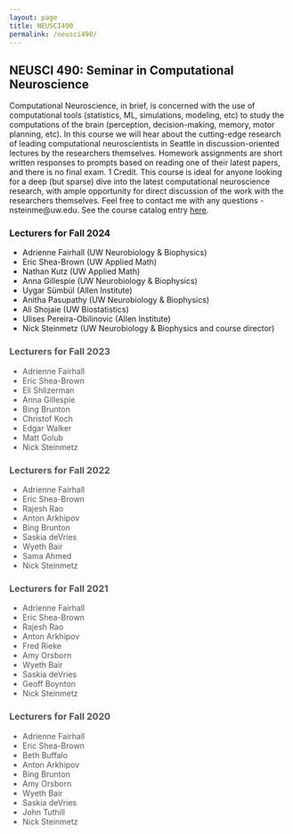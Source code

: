 ```yaml
---
layout: page
title: NEUSCI490
permalink: /neusci490/
---
```


<h2>NEUSCI 490: Seminar in Computational Neuroscience</h2>
<p>Computational Neuroscience, in brief, is concerned with the use of computational tools (statistics, ML, simulations, modeling, etc) to study the computations of the brain (perception, decision-making, memory, motor planning, etc). In this course we will hear about the cutting-edge research of leading computational neuroscientists in Seattle in discussion-oriented lectures by the researchers themselves. Homework assignments are short written responses to prompts based on reading one of their latest papers, and there is no final exam. 1 Credit. This course is ideal for anyone looking for a deep (but sparse) dive into the latest computational neuroscience research, with ample opportunity for direct discussion of the work with the researchers themselves. Feel free to contact me with any questions - nsteinme@uw.edu. See the course catalog entry <a href="https://myplan.uw.edu/course/#/courses/NEUSCI490">here</a>. 

<p><h3>Lecturers for Fall 2024</h3>
<p><ul>
	<li>Adrienne Fairhall (UW Neurobiology & Biophysics)</li>
	<li>Eric Shea-Brown (UW Applied Math)</li>
	<li>Nathan Kutz (UW Applied Math)</li>
	<li>Anna Gillespie (UW Neurobiology & Biophysics)</li>
	<li>Uygar Sümbül (Allen Institute)</li>
	<li>Anitha Pasupathy (UW Neurobiology & Biophysics)</li>
	<li>Ali Shojaie (UW Biostatistics)</li>
	<li>Ulises Pereira-Obilinovic (Allen Institute)</li>
	<li>Nick Steinmetz (UW Neurobiology & Biophysics and course director)</li>
</ul>

<font color="#555555">
<p><h3>Lecturers for Fall 2023</h3>
<p><ul>
	<li>Adrienne Fairhall</li>
	<li>Eric Shea-Brown</li>
	<li>Eli Shlizerman</li>
	<li>Anna Gillespie</li>
	<li>Bing Brunton</li>
	<li>Christof Koch</li>
	<li>Edgar Walker</li>
	<li>Matt Golub</li>
	<li>Nick Steinmetz</li>
</ul>

<p><h3>Lecturers for Fall 2022</h3>
<p><ul>
	<li>Adrienne Fairhall</li>
	<li>Eric Shea-Brown</li>
	<li>Rajesh Rao</li>
	<li>Anton Arkhipov</li>
	<li>Bing Brunton</li>
	<li>Saskia deVries</li>
	<li>Wyeth Bair</li>
	<li>Sama Ahmed</li>
	<li>Nick Steinmetz</li>
</ul>

<p><h3>Lecturers for Fall 2021</h3>
<p><ul>
	<li>Adrienne Fairhall</li>
	<li>Eric Shea-Brown</li>
	<li>Rajesh Rao</li>
	<li>Anton Arkhipov</li>
	<li>Fred Rieke</li>
	<li>Amy Orsborn</li>
	<li>Wyeth Bair</li>
	<li>Saskia deVries</li>
	<li>Geoff Boynton</li>
	<li>Nick Steinmetz</li>
</ul>

<p><h3>Lecturers for Fall 2020</h3>
<p><ul>
	<li>Adrienne Fairhall</li>
	<li>Eric Shea-Brown</li>
	<li>Beth Buffalo</li>
	<li>Anton Arkhipov</li>
	<li>Bing Brunton</li>
	<li>Amy Orsborn</li>
	<li>Wyeth Bair</li>
	<li>Saskia deVries</li>
	<li>John Tuthill</li>
	<li>Nick Steinmetz</li>
</ul>

</font>
